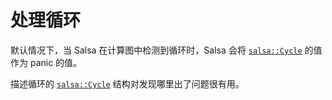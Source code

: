 # 处理循环

默认情况下，当 Salsa 在计算图中检测到循环时，Salsa 会将 [`salsa::Cycle`] 的值作为 panic 的值。

描述循环的 [`salsa::Cycle`] 结构对发现哪里出了问题很有用。

[`salsa::Cycle`]: https://github.com/salsa-rs/salsa/blob/0f9971ad94d5d137f1192fde2b02ccf1d2aca28c/src/lib.rs#L654-L672

